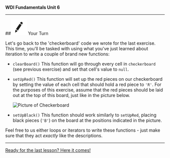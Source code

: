 **WDI Fundamentals Unit 6**

---

##![Your Turn](../assets/exercise.png) Your Turn

Let's go back to the 'checkerboard' code we wrote for the last exercise. This time, you'll be tasked with using what you've just learned about iteration to write a couple of brand new functions:

* `clearBoard()`
  This function will go through every cell in `checkerboard` (see previous exercise) and set that cell's value to `null`.

* `setUpRed()`
  This function will set up the red pieces on our checkerboard by setting the value of each cell that should hold a red piece to `'R'`. For the purposes of this exercise, assume that the red pieces should be laid out at the top of this board, just like in the picture below.

  ![Picture of Checkerboard](http://www.maniacworld.com/Checkers/checkers.jpg)

* `setUpBlack()`
  This function should work similarly to `setUpRed`, placing black pieces (`'B'`) on the board at the positions indicated in the picture.

Feel free to us either loops or iterators to write these functions - just make sure that they act *exactly* like the descriptions.

---

[Ready for the last lesson? Here it comes!](08_lesson.md)
